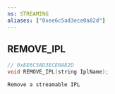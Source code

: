 ```yaml
---
ns: STREAMING
aliases: ["0xee6c5ad3ece0a82d"]
---
```

## REMOVE_IPL

```c
// 0xEE6C5AD3ECE0A82D
void REMOVE_IPL(string IplName);
```

```
Remove a streamable IPL
```
